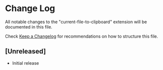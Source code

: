 # Change Log

All notable changes to the "current-file-to-clipboard" extension will be documented in this file.

Check [Keep a Changelog](http://keepachangelog.com/) for recommendations on how to structure this file.

## [Unreleased]

- Initial release